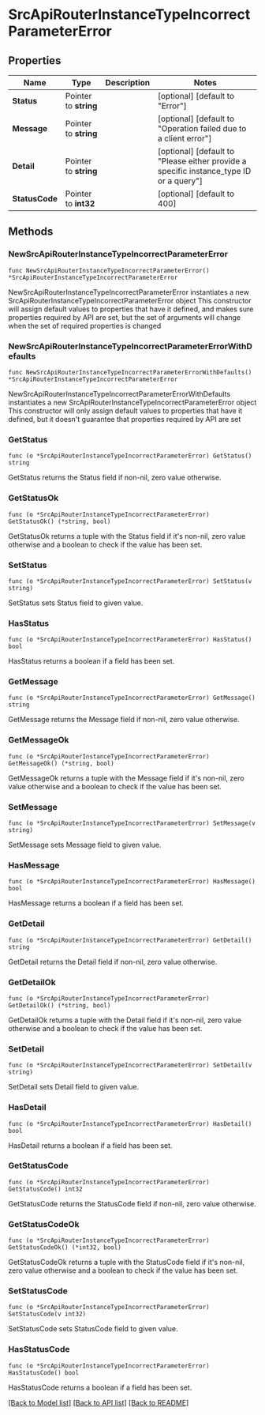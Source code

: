 # SrcApiRouterInstanceTypeIncorrectParameterError

## Properties

Name | Type | Description | Notes
------------ | ------------- | ------------- | -------------
**Status** | Pointer to **string** |  | [optional] [default to "Error"]
**Message** | Pointer to **string** |  | [optional] [default to "Operation failed due to a client error"]
**Detail** | Pointer to **string** |  | [optional] [default to "Please either provide a specific instance_type ID or a query"]
**StatusCode** | Pointer to **int32** |  | [optional] [default to 400]

## Methods

### NewSrcApiRouterInstanceTypeIncorrectParameterError

`func NewSrcApiRouterInstanceTypeIncorrectParameterError() *SrcApiRouterInstanceTypeIncorrectParameterError`

NewSrcApiRouterInstanceTypeIncorrectParameterError instantiates a new SrcApiRouterInstanceTypeIncorrectParameterError object
This constructor will assign default values to properties that have it defined,
and makes sure properties required by API are set, but the set of arguments
will change when the set of required properties is changed

### NewSrcApiRouterInstanceTypeIncorrectParameterErrorWithDefaults

`func NewSrcApiRouterInstanceTypeIncorrectParameterErrorWithDefaults() *SrcApiRouterInstanceTypeIncorrectParameterError`

NewSrcApiRouterInstanceTypeIncorrectParameterErrorWithDefaults instantiates a new SrcApiRouterInstanceTypeIncorrectParameterError object
This constructor will only assign default values to properties that have it defined,
but it doesn't guarantee that properties required by API are set

### GetStatus

`func (o *SrcApiRouterInstanceTypeIncorrectParameterError) GetStatus() string`

GetStatus returns the Status field if non-nil, zero value otherwise.

### GetStatusOk

`func (o *SrcApiRouterInstanceTypeIncorrectParameterError) GetStatusOk() (*string, bool)`

GetStatusOk returns a tuple with the Status field if it's non-nil, zero value otherwise
and a boolean to check if the value has been set.

### SetStatus

`func (o *SrcApiRouterInstanceTypeIncorrectParameterError) SetStatus(v string)`

SetStatus sets Status field to given value.

### HasStatus

`func (o *SrcApiRouterInstanceTypeIncorrectParameterError) HasStatus() bool`

HasStatus returns a boolean if a field has been set.

### GetMessage

`func (o *SrcApiRouterInstanceTypeIncorrectParameterError) GetMessage() string`

GetMessage returns the Message field if non-nil, zero value otherwise.

### GetMessageOk

`func (o *SrcApiRouterInstanceTypeIncorrectParameterError) GetMessageOk() (*string, bool)`

GetMessageOk returns a tuple with the Message field if it's non-nil, zero value otherwise
and a boolean to check if the value has been set.

### SetMessage

`func (o *SrcApiRouterInstanceTypeIncorrectParameterError) SetMessage(v string)`

SetMessage sets Message field to given value.

### HasMessage

`func (o *SrcApiRouterInstanceTypeIncorrectParameterError) HasMessage() bool`

HasMessage returns a boolean if a field has been set.

### GetDetail

`func (o *SrcApiRouterInstanceTypeIncorrectParameterError) GetDetail() string`

GetDetail returns the Detail field if non-nil, zero value otherwise.

### GetDetailOk

`func (o *SrcApiRouterInstanceTypeIncorrectParameterError) GetDetailOk() (*string, bool)`

GetDetailOk returns a tuple with the Detail field if it's non-nil, zero value otherwise
and a boolean to check if the value has been set.

### SetDetail

`func (o *SrcApiRouterInstanceTypeIncorrectParameterError) SetDetail(v string)`

SetDetail sets Detail field to given value.

### HasDetail

`func (o *SrcApiRouterInstanceTypeIncorrectParameterError) HasDetail() bool`

HasDetail returns a boolean if a field has been set.

### GetStatusCode

`func (o *SrcApiRouterInstanceTypeIncorrectParameterError) GetStatusCode() int32`

GetStatusCode returns the StatusCode field if non-nil, zero value otherwise.

### GetStatusCodeOk

`func (o *SrcApiRouterInstanceTypeIncorrectParameterError) GetStatusCodeOk() (*int32, bool)`

GetStatusCodeOk returns a tuple with the StatusCode field if it's non-nil, zero value otherwise
and a boolean to check if the value has been set.

### SetStatusCode

`func (o *SrcApiRouterInstanceTypeIncorrectParameterError) SetStatusCode(v int32)`

SetStatusCode sets StatusCode field to given value.

### HasStatusCode

`func (o *SrcApiRouterInstanceTypeIncorrectParameterError) HasStatusCode() bool`

HasStatusCode returns a boolean if a field has been set.


[[Back to Model list]](../README.md#documentation-for-models) [[Back to API list]](../README.md#documentation-for-api-endpoints) [[Back to README]](../README.md)


